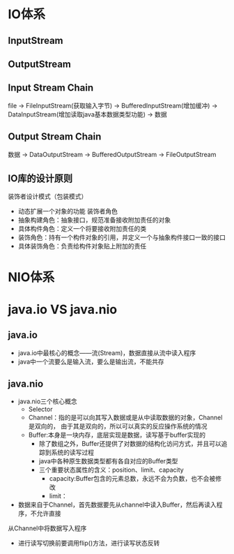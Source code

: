 # IO体系
## InputStream

## OutputStream

## Input Stream Chain
file -> FileInputStream(获取输入字节) -> BufferedInputStream(增加缓冲) -> DataInputStream(增加读取java基本数据类型功能) -> 数据

## Output Stream Chain
数据 -> DataOutputStream -> BufferedOutputStream -> FileOutputStream

## IO库的设计原则
装饰者设计模式（包装模式）
- 动态扩展一个对象的功能
装饰者角色
- 抽象构建角色：抽象接口，规范准备接收附加责任的对象
- 具体构件角色：定义一个将要接收附加责任的类
- 装饰角色：持有一个构件对象的引用，并定义一个与抽象构件接口一致的接口
- 具体装饰角色：负责给构件对象贴上附加的责任

# NIO体系


# java.io VS java.nio
## java.io
 - java.io中最核心的概念——流(Stream)，数据直接从流中读入程序
 - java中一个流要么是输入流，要么是输出流，不能共存
## java.nio
 - java.nio三个核心概念
    - Selector
    - Channel：指的是可以向其写入数据或是从中读取数据的对象，Channel是双向的，
    由于其是双向的，所以可以真实的反应操作系统的情况
    - Buffer:本身是一块内存，底层实现是数据，读写基于buffer实现的
        - 除了数组之外，Buffer还提供了对数据的结构化访问方式，并且可以追踪到系统的读写过程
        - java中各种原生数据类型都有各自对应的Buffer类型
        - 三个重要状态属性的含义：position、limit、capacity
            - capacity:Buffer包含的元素总数，永远不会为负数，也不会被修改
            - limit：
 - 数据来自于Channel，首先数据要先从channel中读入Buffer，然后再读入程序，不允许直接
    
 从Channel中将数据写入程序
 - 进行读写切换前要调用flip()方法，进行读写状态反转
